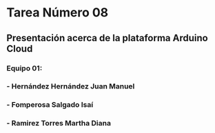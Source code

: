 # Tarea Número 08
## Presentación acerca de la plataforma Arduino Cloud
### Equipo 01:
### - Hernández Hernández Juan Manuel
### - Fomperosa Salgado Isaí
### - Ramirez Torres Martha Diana

